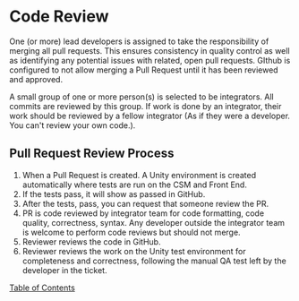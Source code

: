 # Code Review

One (or more) lead developers is assigned to take the responsibility of merging all pull requests. This ensures consistency in quality control as well as identifying any potential issues with related, open pull requests.  GIthub is configured to not allow merging a Pull Request until it has been reviewed and approved.

A small group of one or more person(s) is selected to be integrators. All commits are reviewed by this group. If work is done by an integrator, their work should be reviewed by a fellow integrator (As if they were a developer.  You can't review your own code.).

## Pull Request Review Process
1.  When a Pull Request is created.  A Unity environment is created automatically where tests are run on the CSM and Front End.
1.  If the tests pass, it will show as passed in GitHub.
1.  After the tests, pass, you can request that someone review the PR.
1.  PR is code reviewed by integrator team for code formatting, code quality, correctness, syntax. Any developer outside the integrator team is welcome to perform code reviews but should not merge.
1.  Reviewer reviews the code in GitHub.
1.  Reviewer reviews the work on the Unity test environment for completeness and correctness, following the manual QA test left by the developer in the ticket.

[Table of Contents](../README.md)

